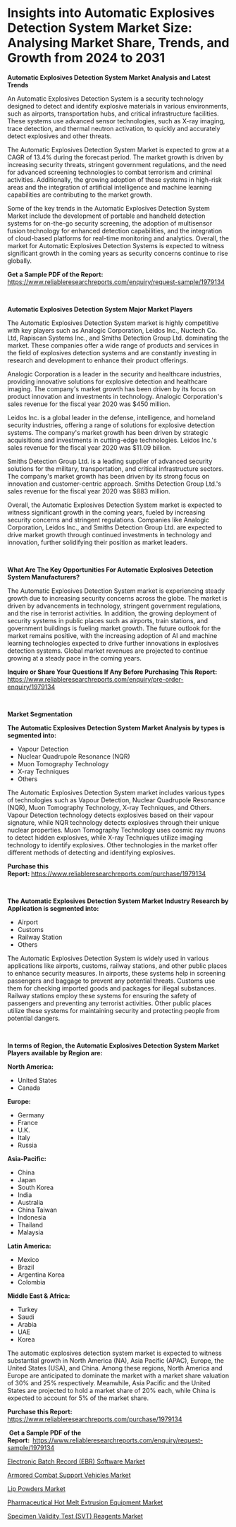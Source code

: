 <p><h1>Insights into Automatic Explosives Detection System Market Size: Analysing Market Share, Trends, and Growth from 2024 to 2031</h1></p><p><strong>Automatic Explosives Detection System Market Analysis and Latest Trends</strong></p>
<p><p>An Automatic Explosives Detection System is a security technology designed to detect and identify explosive materials in various environments, such as airports, transportation hubs, and critical infrastructure facilities. These systems use advanced sensor technologies, such as X-ray imaging, trace detection, and thermal neutron activation, to quickly and accurately detect explosives and other threats.</p><p>The Automatic Explosives Detection System Market is expected to grow at a CAGR of 13.4% during the forecast period. The market growth is driven by increasing security threats, stringent government regulations, and the need for advanced screening technologies to combat terrorism and criminal activities. Additionally, the growing adoption of these systems in high-risk areas and the integration of artificial intelligence and machine learning capabilities are contributing to the market growth.</p><p>Some of the key trends in the Automatic Explosives Detection System Market include the development of portable and handheld detection systems for on-the-go security screening, the adoption of multisensor fusion technology for enhanced detection capabilities, and the integration of cloud-based platforms for real-time monitoring and analytics. Overall, the market for Automatic Explosives Detection Systems is expected to witness significant growth in the coming years as security concerns continue to rise globally.</p></p>
<p><strong>Get a Sample PDF of the Report:&nbsp;</strong> <a href="https://www.reliableresearchreports.com/enquiry/request-sample/1979134">https://www.reliableresearchreports.com/enquiry/request-sample/1979134</a></p>
<p>&nbsp;</p>
<p><strong>Automatic Explosives Detection System Major Market Players</strong></p>
<p><p>The Automatic Explosives Detection System market is highly competitive with key players such as Analogic Corporation, Leidos Inc., Nuctech Co. Ltd, Rapiscan Systems Inc., and Smiths Detection Group Ltd. dominating the market. These companies offer a wide range of products and services in the field of explosives detection systems and are constantly investing in research and development to enhance their product offerings.</p><p>Analogic Corporation is a leader in the security and healthcare industries, providing innovative solutions for explosive detection and healthcare imaging. The company's market growth has been driven by its focus on product innovation and investments in technology. Analogic Corporation's sales revenue for the fiscal year 2020 was $450 million.</p><p>Leidos Inc. is a global leader in the defense, intelligence, and homeland security industries, offering a range of solutions for explosive detection systems. The company's market growth has been driven by strategic acquisitions and investments in cutting-edge technologies. Leidos Inc.'s sales revenue for the fiscal year 2020 was $11.09 billion.</p><p>Smiths Detection Group Ltd. is a leading supplier of advanced security solutions for the military, transportation, and critical infrastructure sectors. The company's market growth has been driven by its strong focus on innovation and customer-centric approach. Smiths Detection Group Ltd.'s sales revenue for the fiscal year 2020 was $883 million.</p><p>Overall, the Automatic Explosives Detection System market is expected to witness significant growth in the coming years, fueled by increasing security concerns and stringent regulations. Companies like Analogic Corporation, Leidos Inc., and Smiths Detection Group Ltd. are expected to drive market growth through continued investments in technology and innovation, further solidifying their position as market leaders.</p></p>
<p>&nbsp;</p>
<p><strong>What Are The Key Opportunities For Automatic Explosives Detection System Manufacturers?</strong></p>
<p><p>The Automatic Explosives Detection System market is experiencing steady growth due to increasing security concerns across the globe. The market is driven by advancements in technology, stringent government regulations, and the rise in terrorist activities. In addition, the growing deployment of security systems in public places such as airports, train stations, and government buildings is fueling market growth. The future outlook for the market remains positive, with the increasing adoption of AI and machine learning technologies expected to drive further innovations in explosives detection systems. Global market revenues are projected to continue growing at a steady pace in the coming years.</p></p>
<p><strong>Inquire or Share Your Questions If Any Before Purchasing This Report:</strong> <a href="https://www.reliableresearchreports.com/enquiry/pre-order-enquiry/1979134">https://www.reliableresearchreports.com/enquiry/pre-order-enquiry/1979134</a></p>
<p>&nbsp;</p>
<p><strong>Market Segmentation</strong></p>
<p><strong>The Automatic Explosives Detection System Market Analysis by types is segmented into:</strong></p>
<p><ul><li>Vapour Detection</li><li>Nuclear Quadrupole Resonance (NQR)</li><li>Muon Tomography Technology</li><li>X-ray Techniques</li><li>Others</li></ul></p>
<p><p>The Automatic Explosives Detection System market includes various types of technologies such as Vapour Detection, Nuclear Quadrupole Resonance (NQR), Muon Tomography Technology, X-ray Techniques, and Others. Vapour Detection technology detects explosives based on their vapour signature, while NQR technology detects explosives through their unique nuclear properties. Muon Tomography Technology uses cosmic ray muons to detect hidden explosives, while X-ray Techniques utilize imaging technology to identify explosives. Other technologies in the market offer different methods of detecting and identifying explosives.</p></p>
<p><strong>Purchase this Report:&nbsp;</strong><a href="https://www.reliableresearchreports.com/purchase/1979134">https://www.reliableresearchreports.com/purchase/1979134</a></p>
<p>&nbsp;</p>
<p><strong>The Automatic Explosives Detection System Market Industry Research by Application is segmented into:</strong></p>
<p><ul><li>Airport</li><li>Customs</li><li>Railway Station</li><li>Others</li></ul></p>
<p><p>The Automatic Explosives Detection System is widely used in various applications like airports, customs, railway stations, and other public places to enhance security measures. In airports, these systems help in screening passengers and baggage to prevent any potential threats. Customs use them for checking imported goods and packages for illegal substances. Railway stations employ these systems for ensuring the safety of passengers and preventing any terrorist activities. Other public places utilize these systems for maintaining security and protecting people from potential dangers.</p></p>
<p>&nbsp;</p>
<p><strong>In terms of Region, the Automatic Explosives Detection System Market Players available by Region are:</strong></p>
<p>
    <p> <strong> North America: </strong>
        <ul>
            <li>United States</li>
            <li>Canada</li>
        </ul>
        </p> 
    <p> <strong> Europe: </strong>
        <ul>
            <li>Germany</li>
            <li>France</li>
            <li>U.K.</li>
            <li>Italy</li>
            <li>Russia</li>
        </ul>
        </p> 
    <p> <strong> Asia-Pacific: </strong>
        <ul>
            <li>China</li>
            <li>Japan</li>
            <li>South Korea</li>
            <li>India</li>
            <li>Australia</li>
            <li>China Taiwan</li>
            <li>Indonesia</li>
            <li>Thailand</li>
            <li>Malaysia</li>
        </ul>
        </p> 
    <p> <strong> Latin America: </strong>
        <ul>
            <li>Mexico</li>
            <li>Brazil</li>
            <li>Argentina Korea</li>
            <li>Colombia</li>
        </ul>
        </p> 
    <p> <strong> Middle East & Africa: </strong>
        <ul>
            <li>Turkey</li>
            <li>Saudi</li>
            <li>Arabia</li>
            <li>UAE</li>
            <li>Korea</li>
        </ul>
    </p>
    </p>
<p><p>The automatic explosives detection system market is expected to witness substantial growth in North America (NA), Asia Pacific (APAC), Europe, the United States (USA), and China. Among these regions, North America and Europe are anticipated to dominate the market with a market share valuation of 30% and 25% respectively. Meanwhile, Asia Pacific and the United States are projected to hold a market share of 20% each, while China is expected to account for 5% of the market share.</p></p>
<p><strong>Purchase this Report: </strong><a href="https://www.reliableresearchreports.com/purchase/1979134">https://www.reliableresearchreports.com/purchase/1979134</a></p>
<p>&nbsp;<strong>Get a Sample PDF of the Report:&nbsp;&nbsp;</strong><a href="https://www.reliableresearchreports.com/enquiry/request-sample/1979134">https://www.reliableresearchreports.com/enquiry/request-sample/1979134</a></p>
<p><strong></strong></p>
<p><p><a href="https://boundless-drawbridge-702.notion.site/Electronic-Batch-Record-EBR-Software-Market-Analysis-and-Market-Size-Global-Industry-Overview-Ma-52c51cb9a2cd4b129df14d2760409b42">Electronic Batch Record (EBR) Software Market</a></p><p><a href="https://view.publitas.com/reportprime-1/armored-combat-support-vehicles-market-size-market-trends-and-growth-outlook-forecasted-for-period-from-2024-to-2031/">Armored Combat Support Vehicles Market</a></p><p><a href="https://view.publitas.com/reportprime-1/lip-powders-market-centers-on-aspects-such-as-market-growth-market-share-market-opportunity-and-projected-forecasts-spanning-from-2024-to-2031/">Lip Powders Market</a></p><p><a href="https://gamy-alyssum-396.notion.site/Pharmaceutical-Hot-Melt-Extrusion-Equipment-Market-Research-Report-Unlocks-Analysis-on-the-Market-Fi-30bfd7c48e74401098682ef0db881dab">Pharmaceutical Hot Melt Extrusion Equipment Market</a></p><p><a href="https://natural-crush-b99.notion.site/Specimen-Validity-Test-SVT-Reagents-Market-Size-Growing-and-Forecasted-for-period-from-2024-2031-875622bb94d942a2bb2e4163a3301f8d">Specimen Validity Test (SVT) Reagents Market</a></p></p>